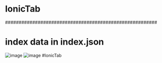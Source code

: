 # IonicTab
########################################################
# index data  in  index.json  
![image](https://github.com/helloworld3q3q/IonicTab/blob/master/1.gif)
![image](https://github.com/helloworld3q3q/IonicTab/blob/master/2.gif)
#IonicTab
